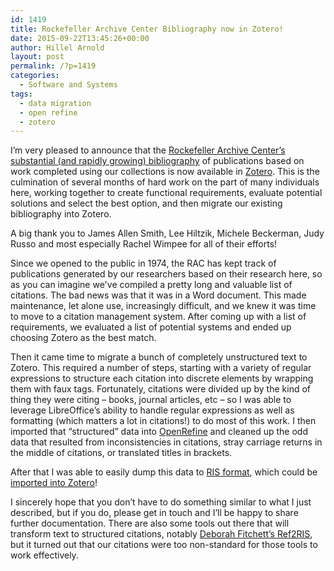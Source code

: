 ```yaml
---
id: 1419
title: Rockefeller Archive Center Bibliography now in Zotero!
date: 2015-09-22T13:45:26+00:00
author: Hillel Arnold
layout: post
permalink: /?p=1419
categories:
  - Software and Systems
tags:
  - data migration
  - open refine
  - zotero
---
```

I’m very pleased to announce that the [Rockefeller Archive Center’s substantial (and rapidly growing) bibliography](https://www.zotero.org/groups/rac) of publications based on work completed using our collections is now available in [Zotero](https://www.zotero.org/). This is the culmination of several months of hard work on the part of many individuals here, working together to create functional requirements, evaluate potential solutions and select the best option, and then migrate our existing bibliography into Zotero.<!--more-->

A big thank you to James Allen Smith, Lee Hiltzik, Michele Beckerman, Judy Russo and most especially Rachel Wimpee for all of their efforts!

Since we opened to the public in 1974, the RAC has kept track of publications generated by our researchers based on their research here, so as you can imagine we've compiled a pretty long and valuable list of citations. The bad news was that it was in a Word document. This made maintenance, let alone use, increasingly difficult, and we knew it was time to move to a citation management system. After coming up with a list of requirements, we evaluated a list of potential systems and ended up choosing Zotero as the best match.

Then it came time to migrate a bunch of completely unstructured text to Zotero. This required a number of steps, starting with a variety of regular expressions to structure each citation into discrete elements by wrapping them with faux tags. Fortunately, citations were divided up by the kind of thing they were citing – books, journal articles, etc – so I was able to leverage LibreOffice’s ability to handle regular expressions as well as formatting (which matters a lot in citations!) to do most of this work. I then imported that “structured” data into [OpenRefine](http://openrefine.org/) and cleaned up the odd data that resulted from inconsistencies in citations, stray carriage returns in the middle of citations, or translated titles in brackets.

After that I was able to easily dump this data to [RIS format](https://en.wikipedia.org/wiki/RIS_(file_format)), which could be [imported into Zotero](https://www.zotero.org/groups/rac/items)!

I sincerely hope that you don’t have to do something similar to what I just described, but if you do, please get in touch and I’ll be happy to share further documentation. There are also some tools out there that will transform text to structured citations, notably [Deborah Fitchett’s Ref2RIS](http://www.deborahfitchett.com/toys/ref2ris/), but it turned out that our citations were too non-standard for those tools to work effectively.
